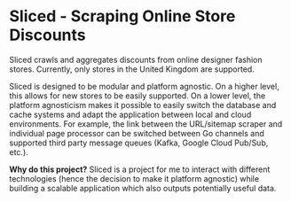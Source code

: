 # Sliced - Scraping Online Store Discounts

Sliced crawls and aggregates discounts from online designer fashion stores. Currently, only stores in the United Kingdom are supported.

Sliced is designed to be modular and platform agnostic. On a higher level, this allows for new stores to be easily supported. On a lower level, the platform agnosticism makes it possible to easily switch the database and cache systems and adapt the application between local and cloud environments. For example, the link between the URL/sitemap scraper and individual page processor can be switched between Go channels and supported third party message queues (Kafka, Google Cloud Pub/Sub, etc.).

**Why do this project?** Sliced is a project for me to interact with different technologies (hence the decision to make it platform agnostic) while building a scalable application which also outputs potentially useful data.